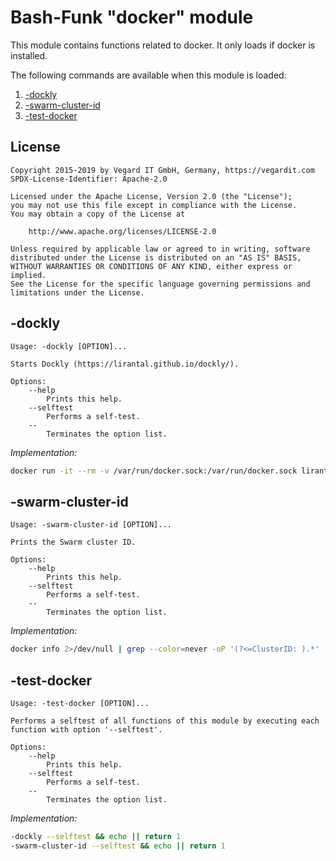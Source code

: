 # Bash-Funk "docker" module

[//]: # (THIS FILE IS GENERATED BY BASH-FUNK GENERATOR)

This module contains functions related to docker. It only loads if docker is installed.

The following commands are available when this module is loaded:

1. [-dockly](#-dockly)
1. [-swarm-cluster-id](#-swarm-cluster-id)
1. [-test-docker](#-test-docker)


## <a name="license"></a>License

```
Copyright 2015-2019 by Vegard IT GmbH, Germany, https://vegardit.com
SPDX-License-Identifier: Apache-2.0

Licensed under the Apache License, Version 2.0 (the "License");
you may not use this file except in compliance with the License.
You may obtain a copy of the License at

    http://www.apache.org/licenses/LICENSE-2.0

Unless required by applicable law or agreed to in writing, software
distributed under the License is distributed on an "AS IS" BASIS,
WITHOUT WARRANTIES OR CONDITIONS OF ANY KIND, either express or implied.
See the License for the specific language governing permissions and
limitations under the License.
```


## <a name="-dockly"></a>-dockly

```
Usage: -dockly [OPTION]...

Starts Dockly (https://lirantal.github.io/dockly/).

Options:
    --help 
        Prints this help.
    --selftest 
        Performs a self-test.
    --
        Terminates the option list.
```

*Implementation:*
```bash
docker run -it --rm -v /var/run/docker.sock:/var/run/docker.sock lirantal/dockly
```


## <a name="-swarm-cluster-id"></a>-swarm-cluster-id

```
Usage: -swarm-cluster-id [OPTION]...

Prints the Swarm cluster ID.

Options:
    --help 
        Prints this help.
    --selftest 
        Performs a self-test.
    --
        Terminates the option list.
```

*Implementation:*
```bash
docker info 2>/dev/null | grep --color=never -oP '(?<=ClusterID: ).*'
```


## <a name="-test-docker"></a>-test-docker

```
Usage: -test-docker [OPTION]...

Performs a selftest of all functions of this module by executing each function with option '--selftest'.

Options:
    --help 
        Prints this help.
    --selftest 
        Performs a self-test.
    --
        Terminates the option list.
```

*Implementation:*
```bash
-dockly --selftest && echo || return 1
-swarm-cluster-id --selftest && echo || return 1
```
